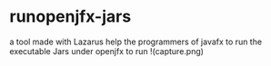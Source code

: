 # runopenjfx-jars
a tool made with Lazarus help the programmers of javafx to run the executable Jars under openjfx to run
!(capture.png)
